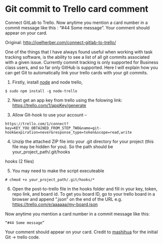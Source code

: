 # Git commit to Trello card comment
Connect GitLab to Trello. Now anytime you mention a card number in a commit message like this : “#44 Some message”. Your comment should appear on your card.

Original: http://joelherber.com/connect-gitlab-to-trello/

One of the things that I have always found useful when working with task tracking software, is the ability to see a list of all git commits associated with a given issue. Currently commit tracking is only supported for Business class users, and so far only GitHub is supported.
Here I will explain how you can get Git to automatically link your trello cards with your git commits.

1. Firstly, install [node](https://nodejs.org/en/download/) and node trello,

```
$ sudo npm install -g node-trello
```

2. Next get an app key from trello using the folowing link: https://trello.com/1/appKey/generate

3. Allow Git-hook to use your account –
```
https://trello.com/1/connect?key=KEY_YOU_OBTAINED_FROM_STEP_TWO&name=git-hook&expiration=never&response_type=token&scope=read,write
```

4. Unzip the attached ZIP file into your .git directory for your project (this file may be hidden for you). So the path should be your_project_path/.git/hooks

hooks (2 files)

5. You may need to make the script executeable

```
# chmod +x your_project_path/.git/hooks/*
```

6. Open the post-to-trello file in the hooks folder and fill in your key, token, repo link, and board id. To get you board ID, go to your trello board in a browser and append “.json” on the end of the URL e.g. https://trello.com/e/aaaaaa/my-board.json

Now anytime you mention a card number in a commit message like this:
```
“#44 Some message”
```
Your comment should appear on your card. Credit to [mashihua](https://gist.github.com/mashihua/2952814) for the initial Git -> trello code.
